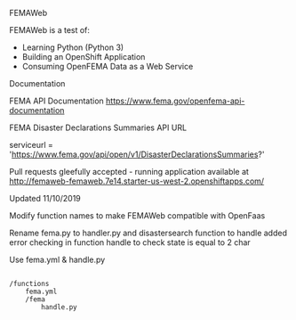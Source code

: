 FEMAWeb

FEMAWeb is a test of:
* Learning Python (Python 3)
* Building an OpenShift Application
* Consuming OpenFEMA Data as a Web Service

Documentation

FEMA API Documentation
https://www.fema.gov/openfema-api-documentation

FEMA Disaster Declarations Summaries API URL

serviceurl = 'https://www.fema.gov/api/open/v1/DisasterDeclarationsSummaries?'

Pull requests gleefully accepted - running application available at
http://femaweb-femaweb.7e14.starter-us-west-2.openshiftapps.com/

Updated 11/10/2019

Modify function names to make FEMAWeb compatible with OpenFaas

Rename fema.py to handler.py and disastersearch function to handle
added error checking in function handle to check state is equal to 2 char 

Use fema.yml & handle.py 

<pre><code>
/functions
    fema.yml
    /fema
        handle.py
</code></pre>
